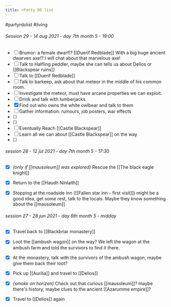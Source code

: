 ---title: +Party DO list---
#partyrdolist #living


###### Session 29 - 14 aug 2021 - day 7th month 5 - 19:00
- [ ]  Brumor: a female dwarf!? [[Duerif Redblade]] With a big huge ancient dwarven axe!? I will chat about that marvelous axe!
- [ ]  Talk to Halfling peddler, maybe she can tells us about Delios or [[Blackspear ruins]]
- [ ]  Talk to [[Duerif Redblade]]
- [ ]  Talk to barkeep, ask about that meteor in the middle of his common room.
- [ ]  Investigate the meteor, must have arcane properties we can exploit.
- [ ]  Drink and talk with lumberjacks
- [x]  Find out who owns the white owlbear and talk to them
- [ ]  Gather information: rumours, job posters, war effects
- [ ]  
- [ ]  
- [ ]  Eventually Reach [[Castle Blackspear]]
- [ ]  Learn all we can about [[Castle Blackspear]] on the way
- [ ]  

###### session 28 - 12 jul 2021 - day 7th month 5 - 17:30
- [x]  *(only if [[mausoleum]] was explored)* Rescue the [[The black eagle knight]]
- [x]  Return to the [[Haudh Ninlaith]]
- [x]  Stopping at the roadside inn ([[Fallen star inn - first visit]]) might be a good idea, get some rest, talk to the locals. Maybe they know something about the [[mausoleum]] 


###### session 27 - 28 jun 2021 - day 6th month 5 - midday
- [x]  Travel back to [[Blackbriar monastery]]
- [x]  Loot the [[ambush wagon]] on the way? We left the wagon at the ambush farm and told the survivors to find it there.
- [x]  At the monastery, talk with the survivors of the ambush wagon, maybe give them back their loot?
- [x]  Pick up [[Aurilia]] and travel to [[Delios]]
- [x]  *(smoke on horizon)* Check out that curious [[mausoleum]]? maybe there's history, maybe clues to the ancient [[Azarumme empire]]? 
- [x]  Travel to [[Delios]] again

